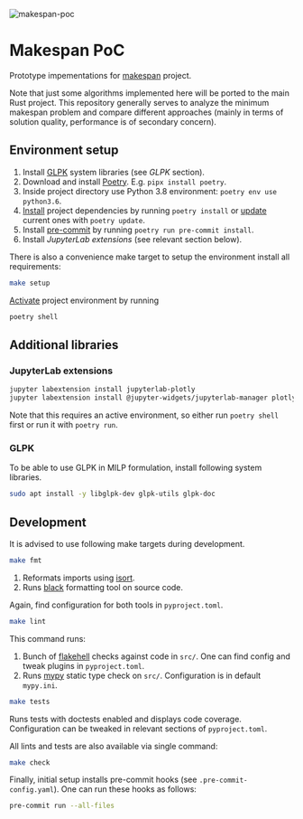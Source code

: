 ![makespan-poc](https://github.com/matyama/makespan-poc/workflows/makespan-poc/badge.svg)

# Makespan PoC
Prototype impementations for [makespan](https://github.com/matyama/makespan) project.

Note that just some algorithms implemented here will be ported to the main Rust project. This repository generally serves to analyze the minimum makespan problem and compare different approaches (mainly in terms of solution quality, performance is of secondary concern).

## Environment setup
1. Install [GLPK](https://www.gnu.org/software/glpk/) system libraries (see *GLPK* section).
1. Download and install [Poetry](https://python-poetry.org/docs/#installation). E.g. `pipx install poetry`.
1. Inside project directory use Python 3.8 environment: `poetry env use python3.6`.
1. [Install](https://python-poetry.org/docs/cli/#install) project dependencies by running `poetry install` or [update](https://python-poetry.org/docs/cli/#update) current ones with `poetry update`.
1. Install [pre-commit](https://pre-commit.com/) by running `poetry run pre-commit install`.
1. Install *JupyterLab extensions* (see relevant section below).

There is also a convenience make target to setup the environment install all requirements:
```bash
make setup
```

[Activate](https://python-poetry.org/docs/cli/#shell) project environment by running
```bash
poetry shell
```

## Additional libraries

### JupyterLab extensions
```bash
jupyter labextension install jupyterlab-plotly
jupyter labextension install @jupyter-widgets/jupyterlab-manager plotlywidget
```
Note that this requires an active environment, so either run `poetry shell` first or run it with `poetry run`.

### GLPK
To be able to use GLPK in MILP formulation, install following system libraries.
```bash
sudo apt install -y libglpk-dev glpk-utils glpk-doc
```

## Development
It is advised to use following make targets during development.

```bash
make fmt
```
1. Reformats imports using [isort](https://pycqa.github.io/isort/).
2. Runs [black](https://black.readthedocs.io/en/stable/) formatting tool on source code.

Again, find configuration for both tools in `pyproject.toml`.

```bash
make lint
```
This command runs:
1. Bunch of [flakehell](https://flakehell.readthedocs.io/) checks against code in `src/`. One can find config and tweak plugins in `pyproject.toml`.
2. Runs [mypy](https://mypy.readthedocs.io/en/latest/) static type check on `src/`. Configuration is in default `mypy.ini`.

```bash
make tests
```
Runs tests with doctests enabled and displays code coverage. Configuration can be tweaked in relevant sections of `pyproject.toml`.

All lints and tests are also available via single command:
```bash
make check
```

Finally, initial setup installs pre-commit hooks (see `.pre-commit-config.yaml`). One can run these hooks as follows:
```bash
pre-commit run --all-files
```

